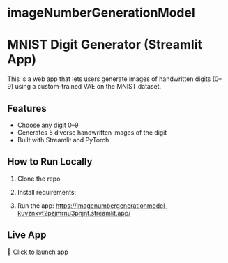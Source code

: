 # imageNumberGenerationModel

# MNIST Digit Generator (Streamlit App)

This is a web app that lets users generate images of handwritten digits (0–9) using a custom-trained VAE on the MNIST dataset.

## Features

- Choose any digit 0–9
- Generates 5 diverse handwritten images of the digit
- Built with Streamlit and PyTorch

## How to Run Locally

1. Clone the repo
2. Install requirements:

3. Run the app:
https://imagenumbergenerationmodel-kuvznxvt2pzjmrnu3pnjnt.streamlit.app/

## Live App

[🔗 Click to launch app](https://imagenumbergenerationmodel-kuvznxvt2pzjmrnu3pnjnt.streamlit.app/)
